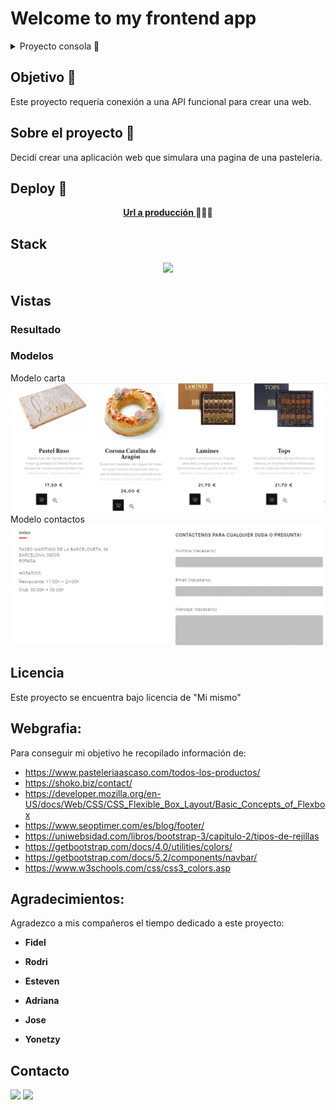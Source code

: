 # Welcome to my frontend app

<details>
  <summary>Proyecto consola 📝</summary>
  <ol>
    <li><a href="#objetivo-🎯">Objetivo</a></li>
    <li><a href="#sobre-el-proyecto-🔎">Sobre el proyecto</a></li>
    <li><a href="#deploy-🚀">Deploy</a></li>
    <li><a href="#stack">Stack</a></li>
    <li><a href="#vistas">Vistas</a></li>
    <li><a href="#licencia">Licencia</a></li>
    <li><a href="#webgrafia">Webgrafia</a></li>
    <li><a href="#agradecimientos">Agradecimientos</a></li>
    <li><a href="#contacto">Contacto</a></li>
  </ol>
</details>

## Objetivo 🎯

Este proyecto requería conexión a una API funcional para crear una web.

## Sobre el proyecto 🔎

Decidí crear una aplicación web que simulara una pagina de una pasteleria.

## Deploy 🚀

<div align="center">
    <a href="https://github.com/ZackFer90/ProyectoRestaurante.git"><strong>Url a producción </strong></a>🚀🚀🚀
</div>

## Stack

<div align="center">
<a href="https://developer.mozilla.org/es/docs/Web/HTML">
    <img  src="https://www.cursosgis.com/wp-content/uploads/2017/06/lenguajes_1.png"/>
</a>

 </div>

## Vistas

<h3>Resultado</h3>

<h3>Modelos</h3>
Modelo carta
<img src="./imagenes/modeloCarta.png">
Modelo contactos
<img src="./imagenes/modeloContacto.png">

## Licencia

Este proyecto se encuentra bajo licencia de "Mi mismo"

## Webgrafia:

Para conseguir mi objetivo he recopilado información de:

- https://www.pasteleriaascaso.com/todos-los-productos/
- https://shoko.biz/contact/
- https://developer.mozilla.org/en-US/docs/Web/CSS/CSS_Flexible_Box_Layout/Basic_Concepts_of_Flexbox
- https://www.seoptimer.com/es/blog/footer/
- https://uniwebsidad.com/libros/bootstrap-3/capitulo-2/tipos-de-rejillas
- https://getbootstrap.com/docs/4.0/utilities/colors/
- https://getbootstrap.com/docs/5.2/components/navbar/
- https://www.w3schools.com/css/css3_colors.asp

## Agradecimientos:

Agradezco a mis compañeros el tiempo dedicado a este proyecto:

- **Fidel**

- **Rodri**

- **Esteven**

- **Adriana**

- **Jose**

- **Yonetzy**

## Contacto

<a href = "mailto:micorreoelectronico@gmail.com"><img src="https://img.shields.io/badge/Gmail-C6362C?style=for-the-badge&logo=gmail&logoColor=white" target="_blank"></a>
<a href="https://www.linkedin.com/in/linkedinUser/" target="_blank"><img src="https://img.shields.io/badge/-LinkedIn-%230077B5?style=for-the-badge&logo=linkedin&logoColor=white" target="_blank"></a>

</p>
